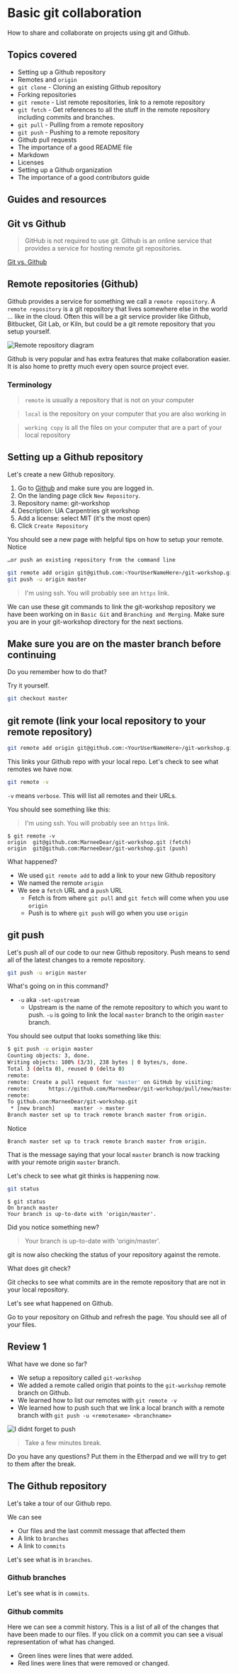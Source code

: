 # Basic git collaboration

How to share and collaborate on projects using git and Github.

## Topics covered

* Setting up a Github repository
* Remotes and `origin`
* `git clone` - Cloning an existing Github repository
* Forking repositories
* `git remote` - List remote repositories, link to a remote repository
* `git fetch` - Get references to all the stuff in the remote repository including commits and branches.
* `git pull` - Pulling from a remote repository
* `git push` - Pushing to a remote repository
* Github pull requests
* The importance of a good README file
* Markdown
* Licenses
* Setting up a Github organization
* The importance of a good contributors guide

## Guides and resources

## Git vs Github

> GitHub is not required to use git. Github is an online service that provides a service for hosting remote git repositories.

[Git vs. Github](https://stackoverflow.com/questions/13321556/difference-between-git-and-github)

## Remote repositories (Github)

Github provides a service for something we call a `remote repository`. A `remote repository` is a git repository that lives somewhere else in the world ... like in the cloud. Often this will be a git service provider like Github, Bitbucket, Git Lab, or Kiln, but could be a git remote repository that you setup yourself.

![Remote repository diagram](https://qph.fs.quoracdn.net/main-qimg-8451a3ecbca8820d36328d27bb19eed4)

Github is very popular and has extra features that make collaboration easier. It is also home to pretty much every open source project ever.

### Terminology

> `remote` is usually a repository that is not on your computer

> `local` is the repository on your computer that you are also working in

> `working copy` is all the files on your computer that are a part of your local repository

## Setting up a Github repository

Let's create a new Github repository.

1. Go to [Github](https://github.com) and make sure you are logged in. 
2. On the landing page click `New Repository`.
3. Repository name: git-workshop
4. Description: UA Carpentries git workshop
5. Add a license: select MIT (it's the most open)
6. Click `Create Repository`

You should see a new page with helpful tips on how to setup your remote. Notice

```bash
…or push an existing repository from the command line

git remote add origin git@github.com:<YourUserNameHere>/git-workshop.git
git push -u origin master
```

> I'm using ssh. You will probably see an `https` link.

We can use these git commands to link the git-workshop repository we have been working on in `Basic Git` and `Branching and Merging`. Make sure you are in your git-workshop directory for the next sections.

## Make sure you are on the master branch before continuing

Do you remember how to do that?

Try it yourself.

```bash
git checkout master
```

## git remote (link your local repository to your remote repository)

```bash
git remote add origin git@github.com:<YourUserNameHere>/git-workshop.git
```

This links your Github repo with your local repo. Let's check to see what remotes we have now.

```bash
git remote -v
```

`-v` means `verbose`. This will list all remotes and their URLs. 

You should see something like this:

> I'm using ssh. You will probably see an `https` link.

```text
$ git remote -v
origin  git@github.com:MarneeDear/git-workshop.git (fetch)
origin  git@github.com:MarneeDear/git-workshop.git (push)
```

What happened?

* We used `git remote add` to add a link to your new Github repository
* We named the remote `origin`
* We see a `fetch` URL and a `push` URL
  * Fetch is from where `git pull` and `git fetch` will come when you use `origin`
  * Push is to where `git push` will go when you use `origin`

## git push

Let's push all of our code to our new Github repository. Push means to send all of the latest changes to a remote repository.

```bash
git push -u origin master
```

What's going on in this command?

* `-u` aka `-set-upstream`
  * Upstream is the name of the remote repository to which you want to push. `-u` is going to link the local `master` branch to the origin `master` branch.

You should see output that looks something like this:

```bash
$ git push -u origin master
Counting objects: 3, done.
Writing objects: 100% (3/3), 238 bytes | 0 bytes/s, done.
Total 3 (delta 0), reused 0 (delta 0)
remote:
remote: Create a pull request for 'master' on GitHub by visiting:
remote:      https://github.com/MarneeDear/git-workshop/pull/new/master
remote:
To github.com:MarneeDear/git-workshop.git
 * [new branch]      master -> master
Branch master set up to track remote branch master from origin.
```

Notice

```text
Branch master set up to track remote branch master from origin.
```

That is the message saying that your local `master` branch is now tracking with your remote origin `master` branch.

Let's check to see what git thinks is happening now.

```bash
git status
```

```text
$ git status
On branch master
Your branch is up-to-date with 'origin/master'.
```

Did you notice something new?

> Your branch is up-to-date with 'origin/master'.

git is now also checking the status of your repository against the remote.

What does git check?

Git checks to see what commits are in the remote repository that are not in your local repository.

Let's see what happened on Github.

Go to your repository on Github and refresh the page. You should see all of your files.

## Review 1

What have we done so far?

* We setup a repository called `git-workshop`
* We added a remote called origin that points to the `git-workshop` remote branch on Github.
* We learned how to list our remotes with `git remote -v`
* We learned how to push such that we link a local branch with a remote branch with `git push -u <remotename> <branchname>`

![I didnt forget to push](http://m.memegen.com/bsky67.jpg)

> Take a few minutes break.

Do you have any questions? Put them in the Etherpad and we will try to get to them after the break.

## The Github repository

Let's take a tour of our Github repo.

We can see

* Our files and the last commit message that affected them
* A link to `branches`
* A link to `commits`

Let's see what is in `branches`.

### Github branches

Let's see what is in `commits`.

### Github commits

Here we can see a commit history. This is a list of all of the changes that have been made to our files. If you click on a commit you can see a visual representation of what has changed.

* Green lines were lines that were added. 
* Red lines were lines that were removed or changed.




